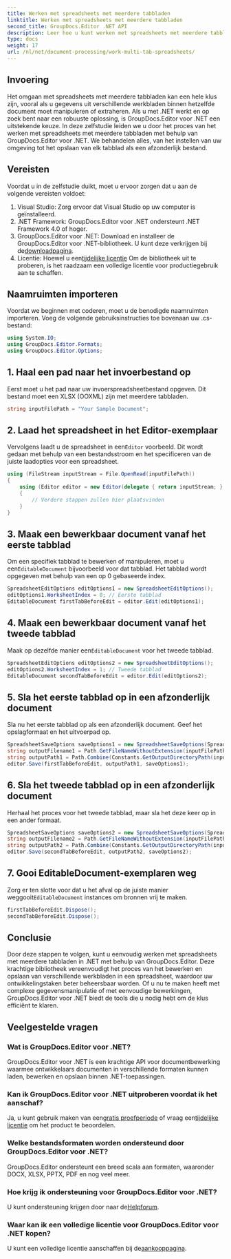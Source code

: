 ```yaml
---
title: Werken met spreadsheets met meerdere tabbladen
linktitle: Werken met spreadsheets met meerdere tabbladen
second_title: GroupDocs.Editor .NET API
description: Leer hoe u kunt werken met spreadsheets met meerdere tabbladen in .NET met behulp van GroupDocs.Editor. Inclusief stapsgewijze handleiding, codevoorbeelden en best practices.
type: docs
weight: 17
url: /nl/net/document-processing/work-multi-tab-spreadsheets/
---
```

## Invoering
Het omgaan met spreadsheets met meerdere tabbladen kan een hele klus zijn, vooral als u gegevens uit verschillende werkbladen binnen hetzelfde document moet manipuleren of extraheren. Als u met .NET werkt en op zoek bent naar een robuuste oplossing, is GroupDocs.Editor voor .NET een uitstekende keuze. In deze zelfstudie leiden we u door het proces van het werken met spreadsheets met meerdere tabbladen met behulp van GroupDocs.Editor voor .NET. We behandelen alles, van het instellen van uw omgeving tot het opslaan van elk tabblad als een afzonderlijk bestand.
## Vereisten
Voordat u in de zelfstudie duikt, moet u ervoor zorgen dat u aan de volgende vereisten voldoet:
1. Visual Studio: Zorg ervoor dat Visual Studio op uw computer is geïnstalleerd.
2. .NET Framework: GroupDocs.Editor voor .NET ondersteunt .NET Framework 4.0 of hoger.
3. GroupDocs.Editor voor .NET: Download en installeer de GroupDocs.Editor voor .NET-bibliotheek. U kunt deze verkrijgen bij de[downloadpagina](https://releases.groupdocs.com/editor/net/).
4.  Licentie: Hoewel u een[tijdelijke licentie](https://purchase.groupdocs.com/temporary-license/) Om de bibliotheek uit te proberen, is het raadzaam een volledige licentie voor productiegebruik aan te schaffen.
## Naamruimten importeren
Voordat we beginnen met coderen, moet u de benodigde naamruimten importeren. Voeg de volgende gebruiksinstructies toe bovenaan uw .cs-bestand:
```csharp
using System.IO;
using GroupDocs.Editor.Formats;
using GroupDocs.Editor.Options;
```
## 1. Haal een pad naar het invoerbestand op
Eerst moet u het pad naar uw invoerspreadsheetbestand opgeven. Dit bestand moet een XLSX (OOXML) zijn met meerdere tabbladen.
```csharp
string inputFilePath = "Your Sample Document";
```
## 2. Laad het spreadsheet in het Editor-exemplaar
 Vervolgens laadt u de spreadsheet in een`Editor` voorbeeld. Dit wordt gedaan met behulp van een bestandsstroom en het specificeren van de juiste laadopties voor een spreadsheet.
```csharp
using (FileStream inputStream = File.OpenRead(inputFilePath))
{
    using (Editor editor = new Editor(delegate { return inputStream; }, delegate { return new SpreadsheetLoadOptions(); }))
    {
        // Verdere stappen zullen hier plaatsvinden
    }
}
```
## 3. Maak een bewerkbaar document vanaf het eerste tabblad
 Om een specifiek tabblad te bewerken of manipuleren, moet u een`EditableDocument` bijvoorbeeld voor dat tabblad. Het tabblad wordt opgegeven met behulp van een op 0 gebaseerde index.
```csharp
SpreadsheetEditOptions editOptions1 = new SpreadsheetEditOptions();
editOptions1.WorksheetIndex = 0; // Eerste tabblad
EditableDocument firstTabBeforeEdit = editor.Edit(editOptions1);
```
## 4. Maak een bewerkbaar document vanaf het tweede tabblad
 Maak op dezelfde manier een`EditableDocument` voor het tweede tabblad.
```csharp
SpreadsheetEditOptions editOptions2 = new SpreadsheetEditOptions();
editOptions2.WorksheetIndex = 1; // Tweede tabblad
EditableDocument secondTabBeforeEdit = editor.Edit(editOptions2);
```
## 5. Sla het eerste tabblad op in een afzonderlijk document
Sla nu het eerste tabblad op als een afzonderlijk document. Geef het opslagformaat en het uitvoerpad op.
```csharp
SpreadsheetSaveOptions saveOptions1 = new SpreadsheetSaveOptions(SpreadsheetFormats.Xlsm);
string outputFilename1 = Path.GetFileNameWithoutExtension(inputFilePath) + "_tab1.xlsm";
string outputPath1 = Path.Combine(Constants.GetOutputDirectoryPath(inputFilePath), outputFilename1);
editor.Save(firstTabBeforeEdit, outputPath1, saveOptions1);
```
## 6. Sla het tweede tabblad op in een afzonderlijk document
Herhaal het proces voor het tweede tabblad, maar sla het deze keer op in een ander formaat.
```csharp
SpreadsheetSaveOptions saveOptions2 = new SpreadsheetSaveOptions(SpreadsheetFormats.Xlsb);
string outputFilename2 = Path.GetFileNameWithoutExtension(inputFilePath) + "_tab2.xlsb";
string outputPath2 = Path.Combine(Constants.GetOutputDirectoryPath(inputFilePath), outputFilename2);
editor.Save(secondTabBeforeEdit, outputPath2, saveOptions2);
```
## 7. Gooi EditableDocument-exemplaren weg
 Zorg er ten slotte voor dat u het afval op de juiste manier weggooit`EditableDocument` instances om bronnen vrij te maken.
```csharp
firstTabBeforeEdit.Dispose();
secondTabBeforeEdit.Dispose();
```

## Conclusie
Door deze stappen te volgen, kunt u eenvoudig werken met spreadsheets met meerdere tabbladen in .NET met behulp van GroupDocs.Editor. Deze krachtige bibliotheek vereenvoudigt het proces van het bewerken en opslaan van verschillende werkbladen in een spreadsheet, waardoor uw ontwikkelingstaken beter beheersbaar worden. Of u nu te maken heeft met complexe gegevensmanipulatie of met eenvoudige bewerkingen, GroupDocs.Editor voor .NET biedt de tools die u nodig hebt om de klus efficiënt te klaren.
## Veelgestelde vragen
### Wat is GroupDocs.Editor voor .NET?
GroupDocs.Editor voor .NET is een krachtige API voor documentbewerking waarmee ontwikkelaars documenten in verschillende formaten kunnen laden, bewerken en opslaan binnen .NET-toepassingen.
### Kan ik GroupDocs.Editor voor .NET uitproberen voordat ik het aanschaf?
 Ja, u kunt gebruik maken van een[gratis proefperiode](https://releases.groupdocs.com/) of vraag een[tijdelijke licentie](https://purchase.groupdocs.com/temporary-license/) om het product te beoordelen.
### Welke bestandsformaten worden ondersteund door GroupDocs.Editor voor .NET?
GroupDocs.Editor ondersteunt een breed scala aan formaten, waaronder DOCX, XLSX, PPTX, PDF en nog veel meer.
### Hoe krijg ik ondersteuning voor GroupDocs.Editor voor .NET?
 U kunt ondersteuning krijgen door naar de[Helpforum](https://forum.groupdocs.com/c/editor/20).
### Waar kan ik een volledige licentie voor GroupDocs.Editor voor .NET kopen?
 U kunt een volledige licentie aanschaffen bij de[aankooppagina](https://purchase.groupdocs.com/buy).